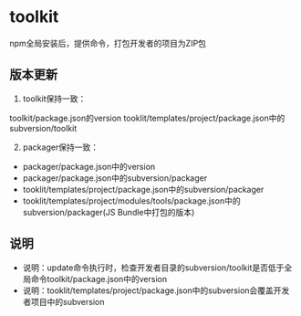 # toolkit

npm全局安装后，提供命令，打包开发者的项目为ZIP包


## 版本更新

1. toolkit保持一致：

toolkit/package.json的version
tooklit/templates/project/package.json中的subversion/toolkit

2. packager保持一致：

- packager/package.json中的version
- packager/package.json中的subversion/packager
- tooklit/templates/project/package.json中的subversion/packager
- tooklit/templates/project/modules/tools/package.json中的subversion/packager(JS Bundle中打包的版本)


## 说明

- 说明：update命令执行时，检查开发者目录的subversion/toolkit是否低于全局命令toolkit/package.json中的version
- 说明：tooklit/templates/project/package.json中的subversion会覆盖开发者项目中的subversion
